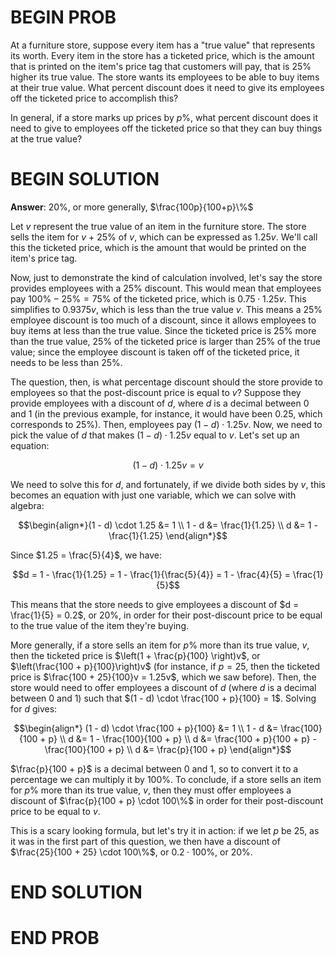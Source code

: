 # BEGIN PROB

At a furniture store, suppose every item has a "true value" that represents its worth. Every item in the store has a ticketed price, which is the amount that is printed on the item's price tag that customers will pay, that is 25% higher its true value. The store wants its employees to be able to buy items at their true value. What percent discount does it need to give its employees off the ticketed price to accomplish this?

In general, if a store marks up prices by $p$%, what percent discount does it need to give to employees off the ticketed price so that they can buy things at the true value?

# BEGIN SOLUTION

**Answer**: 20%, or more generally, $\frac{100p}{100+p}\%$

Let $v$ represent the true value of an item in the furniture store. The store sells the item for $v$ + 25% of $v$, which can be expressed as $1.25v$. We'll call this the ticketed price, which is the amount that would be printed on the item's price tag.

Now, just to demonstrate the kind of calculation involved, let's say the store provides employees with a 25% discount. This would mean that employees pay $100\% - 25\% = 75\%$ of the ticketed price, which is $0.75 \cdot 1.25v$. This simplifies to $0.9375v$, which is less than the true value $v$. This means a 25% employee discount is too much of a discount, since it allows employees to buy items at less than the true value. Since the ticketed price is 25% more than the true value, 25% of the ticketed price is larger than 25% of the true value; since the employee discount is taken off of the ticketed price, it needs to be less than 25%.

The question, then, is what percentage discount should the store provide to employees so that the post-discount price is equal to $v$? Suppose they provide employees with a discount of $d$, where $d$ is a decimal between 0 and 1 (in the previous example, for instance, it would have been 0.25, which corresponds to 25%). Then, employees pay $(1 - d) \cdot 1.25v$. Now, we need to pick the value of $d$ that makes $(1 - d) \cdot 1.25v$ equal to $v$. Let's set up an equation:

$$(1 - d) \cdot 1.25v = v$$

We need to solve this for $d$, and fortunately, if we divide both sides by $v$, this becomes an equation with just one variable, which we can solve with algebra:

$$\begin{align*}(1 - d) \cdot 1.25 &= 1 \\ 1 - d &= \frac{1}{1.25} \\ d &= 1 - \frac{1}{1.25} \end{align*}$$

Since $1.25 = \frac{5}{4}$, we have:

$$d = 1 - \frac{1}{1.25} = 1 - \frac{1}{\frac{5}{4}} = 1 - \frac{4}{5} = \frac{1}{5}$$

This means that the store needs to give employees a discount of $d = \frac{1}{5} = 0.2$, or 20%, in order for their post-discount price to be equal to the true value of the item they're buying.

More generally, if a store sells an item for $p$% more than its true value, $v$, then the ticketed price is $\left(1 + \frac{p}{100} \right)v$, or $\left(\frac{100 + p}{100}\right)v$ (for instance, if $p = 25$, then the ticketed price is $\frac{100 + 25}{100}v = 1.25v$, which we saw before). Then, the store would need to offer employees a discount of $d$ (where $d$ is a decimal between 0 and 1) such that $(1 - d) \cdot \frac{100 + p}{100} = 1$. Solving for $d$ gives:

$$\begin{align*} (1 - d) \cdot \frac{100 + p}{100} &= 1 \\ 1 - d &= \frac{100}{100 + p} \\ d &= 1 - \frac{100}{100 + p} \\ d &= \frac{100 + p}{100 + p} - \frac{100}{100 + p} \\ d &= \frac{p}{100 + p} \end{align*}$$

$\frac{p}{100 + p}$ is a decimal between 0 and 1, so to convert it to a percentage we can multiply it by $100\%$. To conclude, if a store sells an item for $p$% more than its true value, $v$, then they must offer employees a discount of $\frac{p}{100 + p} \cdot 100\%$ in order for their post-discount price to be equal to $v$.

This is a scary looking formula, but let's try it in action: if we let $p$ be 25, as it was in the first part of this question, we then have a discount of $\frac{25}{100 + 25} \cdot 100\%$, or $0.2 \cdot 100\%$, or $20\%$.

# END SOLUTION

# END PROB
